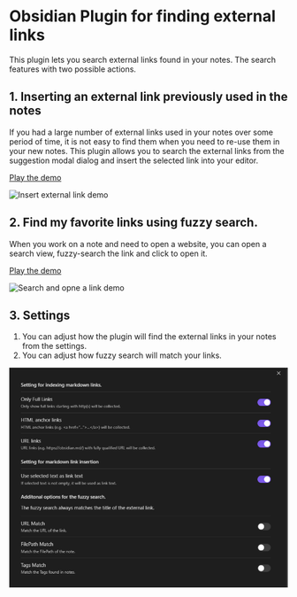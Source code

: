 # Obsidian Plugin for finding external links

This plugin lets you search external links found in your notes. The search features with two possible actions.

## 1. Inserting an external link previously used in the notes

If you had a large number of external links used in your notes over some period of time, it is not easy to find them when you need to re-use them in your new notes. This plugin allows you to search the external links from the suggestion modal dialog and insert the selected link into your editor.

[Play the demo](https://github.com/nakalsio/obsidian-danpung#1-inserting-an-external-link-previously-used-in-the-notes?replay=9zptC01CuJPS)

![Insert external link demo](images/insert_ext_link.gif)

## 2. Find my favorite links using fuzzy search.

When you work on a note and need to open a website, you can open a search view, fuzzy-search the link and click to open it.

[Play the demo](https://github.com/nakalsio/obsidian-danpung#2-find-my-favorite-links-using-fuzzy-search?replay=i37RFEEwX9QY)

![Search and opne a link demo](images/search_and_open.gif)

## 3. Settings

1. You can adjust how the plugin will find the external links in your notes from the settings.
2. You can adjust how fuzzy search will match your links.

![Settings](images/settings.png)
